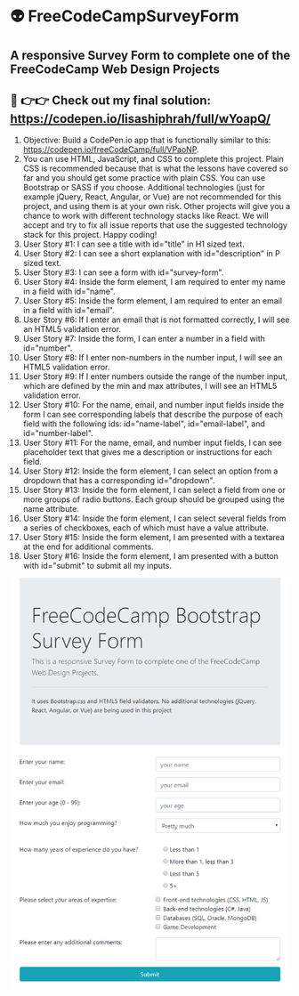 # 👽 FreeCodeCampSurveyForm

## A responsive Survey Form to complete one of the FreeCodeCamp Web Design Projects

## 👀 👉👉 Check out my final solution: https://codepen.io/lisashiphrah/full/wYoapQ/

1. Objective: Build a CodePen.io app that is functionally similar to this: https://codepen.io/freeCodeCamp/full/VPaoNP.
2. You can use HTML, JavaScript, and CSS to complete this project. Plain CSS is recommended because that is what the lessons have covered so far and you should get some practice with plain CSS. You can use Bootstrap or SASS if you choose. Additional technologies (just for example jQuery, React, Angular, or Vue) are not recommended for this project, and using them is at your own risk. Other projects will give you a chance to work with different technology stacks like React. We will accept and try to fix all issue reports that use the suggested technology stack for this project. Happy coding!
3. User Story #1: I can see a title with id="title" in H1 sized text.
4. User Story #2: I can see a short explanation with id="description" in P sized text.
5. User Story #3: I can see a form with id="survey-form".
6. User Story #4: Inside the form element, I am required to enter my name in a field with id="name".
7. User Story #5: Inside the form element, I am required to enter an email in a field with id="email".
8. User Story #6: If I enter an email that is not formatted correctly, I will see an HTML5 validation error.
9. User Story #7: Inside the form, I can enter a number in a field with id="number".
10. User Story #8: If I enter non-numbers in the number input, I will see an HTML5 validation error.
11. User Story #9: If I enter numbers outside the range of the number input, which are defined by the min and max attributes, I will see an HTML5 validation error.
12. User Story #10: For the name, email, and number input fields inside the form I can see corresponding labels that describe the purpose of each field with the following ids: id="name-label", id="email-label", and id="number-label".
13. User Story #11: For the name, email, and number input fields, I can see placeholder text that gives me a description or instructions for each field.
14. User Story #12: Inside the form element, I can select an option from a dropdown that has a corresponding id="dropdown".
15. User Story #13: Inside the form element, I can select a field from one or more groups of radio buttons. Each group should be grouped using the name attribute.
16. User Story #14: Inside the form element, I can select several fields from a series of checkboxes, each of which must have a value attribute.
17. User Story #15: Inside the form element, I am presented with a textarea at the end for additional comments.
18. User Story #16: Inside the form element, I am presented with a button with id="submit" to submit all my inputs.

<img src="Pic.png" />



